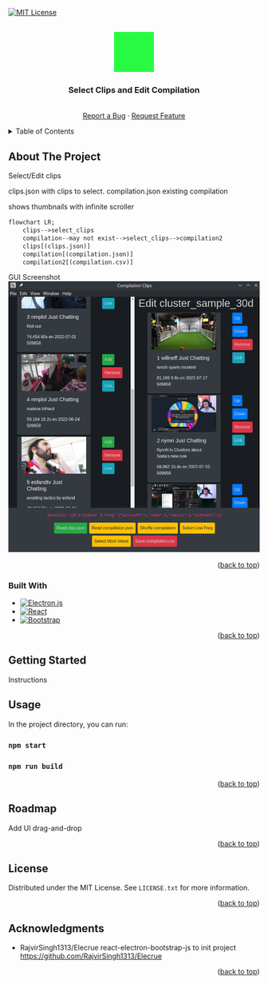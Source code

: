 
<div id="top"></div>

[![MIT License][license-shield]][license-url]



<!-- PROJECT LOGO -->
<br />
<div align="center">
  <a href="https://github.com/othneildrew/Best-README-Template">
    <img src="public/logo192.png" alt="Logo" width="80" height="80">
  </a>

  <h3 align="center">Select Clips and Edit Compilation</h3>

  <p align="center">
    <br />
    <a href="https://github.com/soglahash/compilation-clips">Report a Bug</a>
    ·
    <a href="https://github.com/soglahash/compilation-clips">Request Feature</a>
  </p>
</div>

<!-- TABLE OF CONTENTS -->
<details>
  <summary>Table of Contents</summary>
  <ol>
    <li>
      <a href="#about-the-project">About The Project</a>
      <ul>
        <li><a href="#built-with">Built With</a></li>
      </ul>
    </li>
    <li><a href="#usage">Usage</a></li>
    <li><a href="#license">License</a></li>
    <li><a href="#acknowledgments">Acknowledgments</a></li>
  </ol>
</details>



<!-- ABOUT THE PROJECT -->
## About The Project

Select/Edit clips

clips.json with clips to select.
compilation.json existing compilation

shows thumbnails with infinite scroller
```mermaid
flowchart LR;
    clips-->select_clips
    compilation--may not exist-->select_clips-->compilation2
    clips[(clips.json)]
    compilation[(compilation.json)]
    compilation2[(compilation.csv)]
```
GUI Screenshot
[![Product Name Screen Shot][product-screenshot]]('./screenshot.png')

<p align="right">(<a href="#top">back to top</a>)</p>



### Built With

* [![Electron.js][Electron.js]][Electron-url]
* [![React][React.js]][React-url]
* [![Bootstrap][Bootstrap.com]][Bootstrap-url]

<p align="right">(<a href="#top">back to top</a>)</p>

<!-- GETTING STARTED -->
## Getting Started

Instructions 

## Usage

In the project directory, you can run:

### `npm start`
### `npm run build`

<p align="right">(<a href="#top">back to top</a>)</p>

<!-- ROADMAP -->
## Roadmap
Add UI drag-and-drop

<p align="right">(<a href="#top">back to top</a>)</p>

<!-- LICENSE -->
## License

Distributed under the MIT License. See `LICENSE.txt` for more information.

<p align="right">(<a href="#top">back to top</a>)</p>


<!-- ACKNOWLEDGMENTS -->
## Acknowledgments
*    RajvirSingh1313/Elecrue react-electron-bootstrap-js to init project  https://github.com/RajvirSingh1313/Elecrue

<p align="right">(<a href="#top">back to top</a>)</p>


<!-- MARKDOWN LINKS & IMAGES -->
<!-- https://www.markdownguide.org/basic-syntax/#reference-style-links -->
[contributors-shield]: https://img.shields.io/github/contributors/othneildrew/Best-README-Template.svg?style=for-the-badge
[contributors-url]: https://github.com/othneildrew/Best-README-Template/graphs/contributors
[forks-shield]: https://img.shields.io/github/forks/othneildrew/Best-README-Template.svg?style=for-the-badge
[forks-url]: https://github.com/othneildrew/Best-README-Template/network/members
[stars-shield]: https://img.shields.io/github/stars/othneildrew/Best-README-Template.svg?style=for-the-badge
[stars-url]: https://github.com/othneildrew/Best-README-Template/stargazers
[issues-shield]: https://img.shields.io/github/issues/othneildrew/Best-README-Template.svg?style=for-the-badge
[issues-url]: https://github.com/othneildrew/Best-README-Template/issues
[license-shield]: https://img.shields.io/github/license/othneildrew/Best-README-Template.svg?style=for-the-badge
[license-url]: https://github.com/othneildrew/Best-README-Template/blob/master/LICENSE.txt
[product-screenshot]: screenshot.png
[React.js]: https://img.shields.io/badge/React-20232A?style=for-the-badge&logo=react&logoColor=61DAFB
[React-url]: https://reactjs.org/
[Bootstrap.com]: https://img.shields.io/badge/Bootstrap-563D7C?style=for-the-badge&logo=bootstrap&logoColor=white
[Bootstrap-url]: https://getbootstrap.com
[Electron.js]: https://img.shields.io/badge/Electron-191970?style=for-the-badge&logo=Electron&logoColor=white
[Electron-url]: https://www.electronjs.org/